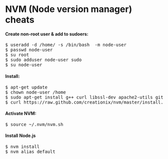 NVM (Node version manager) cheats
=================================

<h4>Create non-root user & add to sudoers:</h4>
<pre>
$ useradd -d /home/ -s /bin/bash  -m node-user
$ passwd node-user
$ su root 
$ sudo adduser node-user sudo
$ su node-user
</pre>

<h4>Install:</h4>
<pre>
$ apt-get update
$ chown node-user /home
$ sudo apt-get install g++ curl libssl-dev apache2-utils git-core
$ curl https://raw.github.com/creationix/nvm/master/install.sh | sh
</pre>

<h4>Activate NVM:</h4>
<pre>
$ source ~/.nvm/nvm.sh
</pre>

<h4>Install Node.js</h4>
<pre>
$ nvm install <version>
$ nvm alias default <version>
</pre>
